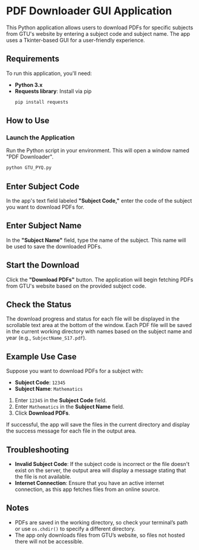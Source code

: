 # PDF Downloader GUI Application

This Python application allows users to download PDFs for specific subjects from GTU's website by entering a subject code and subject name. The app uses a Tkinter-based GUI for a user-friendly experience.

## Requirements

To run this application, you'll need:

- **Python 3.x**
- **Requests library**: Install via pip
  ```bash
  pip install requests
  ```

## How to Use

### Launch the Application
Run the Python script in your environment. This will open a window named "PDF Downloader".
  ```bash
  python GTU_PYQ.py
  ```

## Enter Subject Code
In the app's text field labeled **"Subject Code,"** enter the code of the subject you want to download PDFs for.

## Enter Subject Name
In the **"Subject Name"** field, type the name of the subject. This name will be used to save the downloaded PDFs.

## Start the Download
Click the **"Download PDFs"** button. The application will begin fetching PDFs from GTU's website based on the provided subject code.

## Check the Status
The download progress and status for each file will be displayed in the scrollable text area at the bottom of the window. Each PDF file will be saved in the current working directory with names based on the subject name and year (e.g., `SubjectName_S17.pdf`).

## Example Use Case

Suppose you want to download PDFs for a subject with:

- **Subject Code**: `12345`
- **Subject Name**: `Mathematics`

1. Enter `12345` in the **Subject Code** field.
2. Enter `Mathematics` in the **Subject Name** field.
3. Click **Download PDFs**.

If successful, the app will save the files in the current directory and display the success message for each file in the output area.

## Troubleshooting

- **Invalid Subject Code**: If the subject code is incorrect or the file doesn't exist on the server, the output area will display a message stating that the file is not available.
- **Internet Connection**: Ensure that you have an active internet connection, as this app fetches files from an online source.

## Notes

- PDFs are saved in the working directory, so check your terminal’s path or use `os.chdir()` to specify a different directory.
- The app only downloads files from GTU’s website, so files not hosted there will not be accessible.

